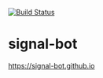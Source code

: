 [![Build Status](https://travis-ci.org/signal-bot/signal-bot.svg?branch=master)](https://travis-ci.org/signal-bot/signal-bot)

# signal-bot
https://signal-bot.github.io

